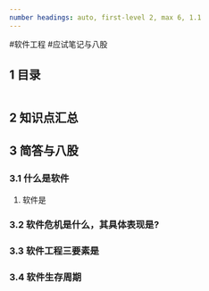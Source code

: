 ```yaml
---
number headings: auto, first-level 2, max 6, 1.1
---
```

#软件工程 #应试笔记与八股 

## 1 目录

```toc
```

## 2 知识点汇总



## 3 简答与八股

### 3.1 什么是软件

1. 软件是

### 3.2 软件危机是什么，其具体表现是?


### 3.3 软件工程三要素是


### 3.4 软件生存周期



